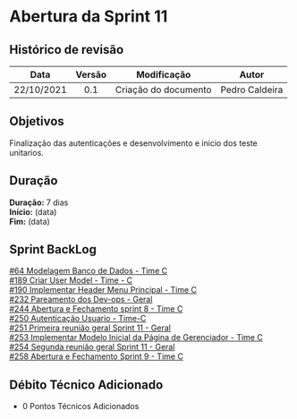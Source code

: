 # Abertura da Sprint 11

## Histórico de revisão

| **Data** |  **Versão** | **Modificação**  |  **Autor** |
|:-:|:-:|:-:|:-:|
|    22/10/2021   |  0.1 | Criação do documento  | Pedro Caldeira |

## Objetivos

Finalização das autenticações e desenvolvimento e inicio dos teste unitarios.

## Duração

**Duração:** 7 dias
<br>
**Início:** (data)
<br>
**Fim:** (data)

## Sprint BackLog

[#64 Modelagem Banco de Dados - Time C](https://github.com/fga-eps-mds/2021-1-hospitalar/issues/64)
<br>
[#189 Criar User Model - Time - C](https://github.com/fga-eps-mds/2021-1-hospitalar/issues/189)
<br>
[#190 Implementar Header Menu Principal - Time C](https://github.com/fga-eps-mds/2021-1-hospitalar/issues/190)
<br>
[#232 Pareamento dos Dev-ops - Geral](https://github.com/fga-eps-mds/2021-1-hospitalar/issues/232)
<br>
[#244 Abertura e Fechamento sprint 8 - Time C](https://github.com/fga-eps-mds/2021-1-hospitalar/issues/244)
<br>
[#250 Autenticação Usuario - Time-C](https://github.com/fga-eps-mds/2021-1-hospitalar/issues/250)
<br>
[#251 Primeira reunião geral Sprint 11 - Geral](https://github.com/fga-eps-mds/2021-1-hospitalar/issues/251)
<br>
[#253 Implementar Modelo Inicial da Página de Gerenciador - Time C](https://github.com/fga-eps-mds/2021-1-hospitalar/issues/253)
<br>
[#254 Segunda reunião geral Sprint 11 - Geral](https://github.com/fga-eps-mds/2021-1-hospitalar/issues/254)
<br>
[#258 Abertura e Fechamento Sprint 9 - Time C ](https://github.com/fga-eps-mds/2021-1-hospitalar/issues/258)
<br>

## Débito Técnico Adicionado

- 0 Pontos Técnicos Adicionados

